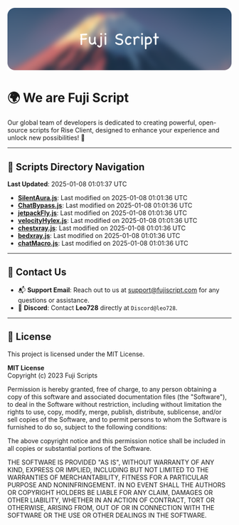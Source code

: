 ![Banner](.github/b.webp)

# 🌍 **We are Fuji Script**

Our global team of developers is dedicated to creating powerful, open-source scripts for Rise Client, designed to enhance your experience and unlock new possibilities! 🌟

---
<!-- SCRIPTS_NAVIGATION_START -->
## 📂 **Scripts Directory Navigation**

**Last Updated**: 2025-01-08 01:01:37 UTC

- **[SilentAura.js](scripts/SilentAura.js)**: Last modified on 2025-01-08 01:01:36 UTC
- **[ChatBypass.js](scripts/ChatBypass.js)**: Last modified on 2025-01-08 01:01:36 UTC
- **[jetpackFly.js](scripts/jetpackFly.js)**: Last modified on 2025-01-08 01:01:36 UTC
- **[velocityHylex.js](scripts/velocityHylex.js)**: Last modified on 2025-01-08 01:01:36 UTC
- **[chestxray.js](scripts/chestxray.js)**: Last modified on 2025-01-08 01:01:36 UTC
- **[bedxray.js](scripts/bedxray.js)**: Last modified on 2025-01-08 01:01:36 UTC
- **[chatMacro.js](scripts/chatMacro.js)**: Last modified on 2025-01-08 01:01:36 UTC

<!-- SCRIPTS_NAVIGATION_END -->

---

## 💬 **Contact Us**  
- 📬 **Support Email**: Reach out to us at [support@fujiscript.com](mailto:support@fujiscript.com) for any questions or assistance.  
- 💬 **Discord**: Contact **Leo728** directly at `Discord@leo728`.

---

## 📜 **License**

This project is licensed under the MIT License.  

**MIT License**  
Copyright (c) 2023 Fuji Scripts  

Permission is hereby granted, free of charge, to any person obtaining a copy of this software and associated documentation files (the "Software"), to deal in the Software without restriction, including without limitation the rights to use, copy, modify, merge, publish, distribute, sublicense, and/or sell copies of the Software, and to permit persons to whom the Software is furnished to do so, subject to the following conditions:  

The above copyright notice and this permission notice shall be included in all copies or substantial portions of the Software.  

THE SOFTWARE IS PROVIDED "AS IS", WITHOUT WARRANTY OF ANY KIND, EXPRESS OR IMPLIED, INCLUDING BUT NOT LIMITED TO THE WARRANTIES OF MERCHANTABILITY, FITNESS FOR A PARTICULAR PURPOSE AND NONINFRINGEMENT. IN NO EVENT SHALL THE AUTHORS OR COPYRIGHT HOLDERS BE LIABLE FOR ANY CLAIM, DAMAGES OR OTHER LIABILITY, WHETHER IN AN ACTION OF CONTRACT, TORT OR OTHERWISE, ARISING FROM, OUT OF OR IN CONNECTION WITH THE SOFTWARE OR THE USE OR OTHER DEALINGS IN THE SOFTWARE.  
